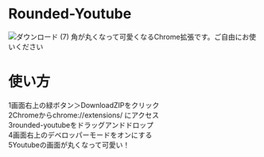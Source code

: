 # Rounded-Youtube
![ダウンロード (7)](https://user-images.githubusercontent.com/63092534/82720770-afe08600-9cf1-11ea-86b1-dc43301a08ae.png)
角が丸くなって可愛くなるChrome拡張です。ご自由にお使いください
# 使い方
1画面右上の緑ボタン＞DownloadZIPをクリック  
2Chromeからchrome://extensions/ にアクセス  
3rounded-youtubeをドラッグアンドドロップ  
4画面右上のデベロッパーモードをオンにする  
5Youtubeの画面が丸くなって可愛い！  
